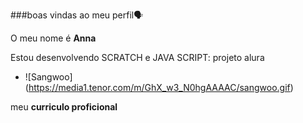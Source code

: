 ###boas vindas ao meu perfil🗣️

O meu nome é **Anna** 

Estou desenvolvendo SCRATCH e JAVA SCRIPT: projeto alura 

-  ![Sangwoo] (https://media1.tenor.com/m/GhX_w3_N0hgAAAAC/sangwoo.gif) 

meu **curriculo proficional**


